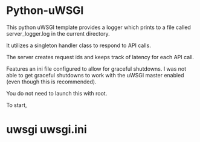 # Python-uWSGI

This python uWSGI template provides a logger which prints to a file called server_logger.log in the current directory.

It utilizes a singleton handler class to respond to API calls.

The server creates request ids and keeps track of latency for each API call.

Features an ini file configured to allow for graceful shutdowns. I was not able to get graceful shutdowns to work with the uWSGI master enabled (even though this is recommended).

You do not need to launch this with root.

To start,
 # uwsgi uwsgi.ini
